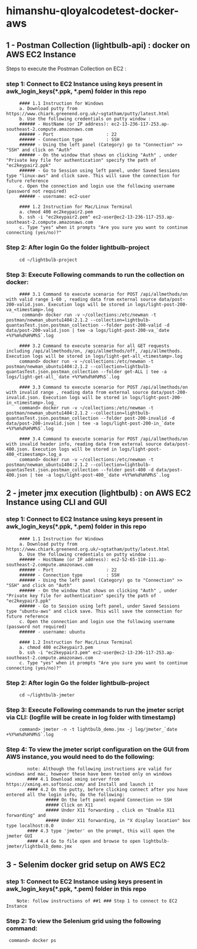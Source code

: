 # himanshu-qloyalcodetest-docker-aws

## 1 - Postman Collection (lightbulb-api) : docker on AWS EC2 Instance <br/>

Steps to execute the Postman Collection on EC2 : <br/>

### step 1: Connect to EC2 Instance using keys present in awk_login_keys(*.ppk, *.pem) folder in this repo<br/>
         #### 1.1 Instruction for Windows
         a. Download putty from https://www.chiark.greenend.org.uk/~sgtatham/putty/latest.html
         b. Use the following credentials on putty window :
         ###### - HostName (or IP address): ec2-13-236-117-253.ap-southeast-2.compute.amazonaws.com 
         ###### - Port                    : 22
         ###### - Connection type         : SSH
         ###### - Using the left panel (Category) go to "Connection" >> "SSH" and click on "Auth"
         ###### - On the window that shows on clicking "Auth" , under "Private key file for authentication" specify the path of "ec2keypair2.ppk"
         ###### - Go to Session using left panel, under Saved Sessions type "linux-aws" and click save. This will save the connection for future reference
         c. Open the connection and login use the following username (password not required)
         ###### - username: ec2-user
         
         #### 1.2 Instruction for Mac/Linux Terminal
         a. chmod 400 ec2keypair2.pem
         b. ssh -i "ec2keypair2.pem" ec2-user@ec2-13-236-117-253.ap-southeast-2.compute.amazonaws.com
         c. Type "yes" when it prompts "Are you sure you want to continue connecting (yes/no)?"

### Step 2: After login Go the folder lightbulb-project <br/>
         cd ~/lightbulb-project

### Step 3: Execute Following commands to run the collection on docker:
         #### 3.1 Command to execute scenario for POST /api/allmethods/on with valid range 1-60 , reading data from external source data/post-200-valid.json. Execution logs will be stored in logs/light-post-200-va_<timestamp>.log
          command> docker run -v ~/collections:/etc/newman -t postman/newman_ubuntu1404:2.1.2 --collection=lightbulb-quantasTest.json.postman_collection --folder post-200-valid -d data/post-200-valid.json | tee -a logs/light-post-200-va_`date +%Y%m%d%H%M%S`.log
         
         #### 3.2 Command to execute scenario for all GET requests including /api/allmethods/on, /api/allmethods/off, /api/allmethods. Execution logs will be stored in logs/light-get-all_<timestamp>.log
         command> docker run -v ~/collections:/etc/newman -t postman/newman_ubuntu1404:2.1.2 --collection=lightbulb-quantasTest.json.postman_collection --folder get-ALL | tee -a logs/light-get-all_`date +%Y%m%d%H%M%S`.log

         #### 3.3 Command to execute scenario for POST /api/allmethods/on with invalid range , reading data from external source data/post-200-invalid.json. Execution logs will be stored in logs/light-post-200-in_<timestamp>.log_
         command> docker run -v ~/collections:/etc/newman -t postman/newman_ubuntu1404:2.1.2 --collection=lightbulb-quantasTest.json.postman_collection --folder post-200-invalid -d data/post-200-invalid.json | tee -a logs/light-post-200-in_`date +%Y%m%d%H%M%S`.log

         #### 3.4 Command to execute scenario for POST /api/allmethods/on with invalid header info, reading data from external source data/post-400.json. Execution logs will be stored in logs/light-post-400_<timestamp>.log_a
         command> docker run -v ~/collections:/etc/newman -t postman/newman_ubuntu1404:2.1.2 --collection=lightbulb-quantasTest.json.postman_collection --folder post-400 -d data/post-400.json | tee -a logs/light-post-400_`date +%Y%m%d%H%M%S`.log
         


## 2 - jmeter jmx execution (lightbulb) : on AWS EC2 Instance using CLI and GUI <br/>

### step 1: Connect to EC2 Instance using keys present in awk_login_keys(*.ppk, *.pem) folder in this repo<br/>
         #### 1.1 Instruction for Windows
         a. Download putty from https://www.chiark.greenend.org.uk/~sgtatham/putty/latest.html
         b. Use the following credentials on putty window :
         ###### - HostName (or IP address): ec2-52-65-110-111.ap-southeast-2.compute.amazonaws.com 
         ###### - Port                    : 22
         ###### - Connection type         : SSH
         ###### - Using the left panel (Category) go to "Connection" >> "SSH" and click on "Auth"
         ###### - On the window that shows on clicking "Auth" , under "Private key file for authentication" specify the path of "ec2keypair3.ppk"
         ###### - Go to Session using left panel, under Saved Sessions type "ubuntu-aws" and click save. This will save the connection for future reference
         c. Open the connection and login use the following username (password not required)
         ###### - username: ubuntu
         
         #### 1.2 Instruction for Mac/Linux Terminal
         a. chmod 400 ec2keypair3.pem
         b. ssh -i "ec2keypair3.pem" ec2-user@ec2-13-236-117-253.ap-southeast-2.compute.amazonaws.com
         c. Type "yes" when it prompts "Are you sure you want to continue connecting (yes/no)?"
         
### Step 2: After login Go the folder lightbulb-project <br/>
         cd ~/lightbulb-jmeter

### Step 3: Execute Following commands to run the jmeter script via CLI: (logfile will be create in log folder with timestamp)
         command> jmeter -n -t lightbulb_demo.jmx -j log/jmeter_`date +%Y%m%d%H%M%S`.log

### Step 4: To view the jmeter script configuration on the GUI from AWS instance, you would need to do the following: 
            note: Although the following instructions are valid for windows and mac, however these have been tested only on windows
            #### 4.1 Download xming server from https://xming.en.softonic.com/ and Install and launch it
            #### 4.2 On the putty, before clicking connect after you have entered all the login info, do the following:
                   ##### On the left panel expand Connection >> SSH 
                   ##### Click on X11
                   ##### Under X11 forwarding , click on "Enable X11 forwarding" and
                   ##### Under X11 forwarding, in "X display location" box type localhost:0.0
            #### 4.3 type 'jmeter' on the prompt, this will open the jmeter GUI
            #### 4.4 Go to file open and browse to open lightbulb-jmeter/lightbulb_demo.jmx

## 3 - Selenim docker grid setup on AWS EC2 <br/>
### step 1: Connect to EC2 Instance using keys present in awk_login_keys(*.ppk, *.pem) folder in this repo<br/>
        Note: follow instructions of ##1 ### Step 1 to connect to EC2 Instance

### Step 2: To view the Selenium grid using the following command:
     command> docker ps
